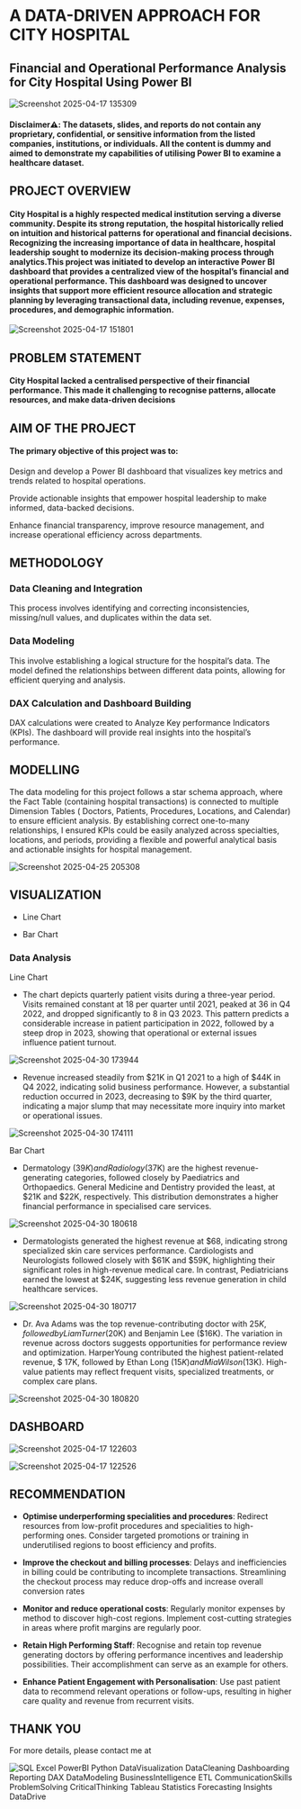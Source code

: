 # A DATA-DRIVEN APPROACH FOR CITY HOSPITAL
## Financial and Operational Performance Analysis for City Hospital Using Power BI
![Screenshot 2025-04-17 135309](https://github.com/user-attachments/assets/01dbfff6-c4a9-4d61-bb44-607ffce20d48)
####  Disclaimer⚠️: The datasets, slides, and reports do not contain any proprietary, confidential, or sensitive information from the listed companies, institutions, or individuals. All the content is dummy and aimed to demonstrate my capabilities of utilising Power BI to examine a healthcare dataset.

## PROJECT OVERVIEW
#### City Hospital is a highly respected medical institution serving a diverse community. Despite its strong reputation, the hospital historically relied on intuition and historical patterns for operational and financial decisions. Recognizing the increasing importance of data in healthcare, hospital leadership sought to modernize its decision-making process through analytics.This project was initiated to develop an interactive Power BI dashboard that provides a centralized view of the hospital’s financial and operational performance. This dashboard was designed to uncover insights that support more efficient resource allocation and strategic planning by leveraging transactional data, including revenue, expenses, procedures, and demographic information.

![Screenshot 2025-04-17 151801](https://github.com/user-attachments/assets/957bb035-8e59-4a02-b0ea-80d1481de7f6)
## PROBLEM STATEMENT
#### City Hospital lacked a centralised perspective of their financial performance. This made it challenging to recognise patterns, allocate resources, and make data-driven decisions
## AIM OF THE PROJECT
#### The primary objective of this project was to:

Design and develop a Power BI dashboard that visualizes key metrics and trends related to hospital operations.

Provide actionable insights that empower hospital leadership to make informed, data-backed decisions.

Enhance financial transparency, improve resource management, and increase operational efficiency across departments.

## METHODOLOGY
### Data Cleaning and Integration
This process involves identifying and correcting
inconsistencies, missing/null values, and
duplicates within the data set. 

### Data Modeling
This involve establishing a logical structure for the
hospital’s data. The model defined the relationships
between different data points, allowing for efficient
querying and analysis.

### DAX Calculation and Dashboard Building
DAX calculations were created to Analyze Key
performance Indicators (KPIs). The dashboard will
provide real insights into the hospital’s performance.

## MODELLING
The data modeling for this project follows a star schema approach, where the Fact Table (containing hospital transactions) is connected to multiple Dimension Tables ( Doctors, Patients, Procedures, Locations, and Calendar) to ensure efficient analysis. 
By establishing correct one-to-many relationships, I ensured KPIs could be easily analyzed across specialties, locations, and periods, providing a flexible and powerful analytical basis and actionable insights for hospital management.



  ![Screenshot 2025-04-25 205308](https://github.com/user-attachments/assets/a8ef39c2-3908-4917-889d-7b75055e03be)

  ## VISUALIZATION
-  Line Chart
 
-  Bar Chart

  ### Data Analysis
  Line Chart

  - The chart depicts quarterly patient visits during a three-year period. Visits remained constant at 18 per quarter until 2021, peaked at 36 in Q4 2022, and dropped significantly to 8 in Q3 2023. This pattern predicts a considerable increase in patient participation in 2022, followed by a steep drop in 2023, showing that operational or external issues influence patient turnout.

  

  ![Screenshot 2025-04-30 173944](https://github.com/user-attachments/assets/25394754-fa09-4c09-95db-5a0b957b11b7)

  - Revenue increased steadily from $21K in Q1 2021 to a high of $44K in Q4 2022, indicating solid business performance. However, a substantial reduction occurred in 2023, decreasing to $9K by the third quarter, indicating a major slump that may necessitate more inquiry into market or operational issues.



![Screenshot 2025-04-30 174111](https://github.com/user-attachments/assets/fd482c6c-3959-4e3c-9922-2539e1c5fd8e)

Bar Chart

- Dermatology ($39K) and Radiology ($37K) are the highest revenue-generating categories, followed closely by Paediatrics and Orthopaedics. General Medicine and Dentistry provided the least, at $21K and $22K, respectively. This distribution demonstrates a higher financial performance in specialised care services.

  

![Screenshot 2025-04-30 180618](https://github.com/user-attachments/assets/5949abcd-cff6-4feb-a582-2bab602bffac)

- Dermatologists generated the highest revenue at $68, indicating strong specialized skin care services performance.
 Cardiologists and Neurologists followed closely with $61K and $59K, highlighting their significant roles in high-revenue medical care.
 In contrast, Pediatricians earned the lowest at $24K, suggesting less revenue generation in child healthcare services.



![Screenshot 2025-04-30 180717](https://github.com/user-attachments/assets/a5e9c63c-851c-4208-a3a5-7288b2beceeb)
- Dr. Ava Adams was the top revenue-contributing doctor with $25K, followed by Liam Turner ($20K) and Benjamin Lee ($16K).
 The variation in revenue across doctors suggests opportunities for performance review and optimization.
 HarperYoung contributed the highest patient-related revenue, $ 17K, followed by Ethan Long ($15K) and Mia Wilson ($13K).
 High-value patients may reflect frequent visits, specialized treatments, or complex care plans.



![Screenshot 2025-04-30 180820](https://github.com/user-attachments/assets/2d540f2e-2653-4dd9-9f8c-58d028f1f116)

## DASHBOARD



![Screenshot 2025-04-17 122603](https://github.com/user-attachments/assets/8f1cc266-69ce-4a48-9d5f-6cf30fe94e80)



![Screenshot 2025-04-17 122526](https://github.com/user-attachments/assets/e6a21831-5931-483e-b540-6ca7d8f1d859)

## RECOMMENDATION

- **Optimise underperforming specialities and procedures**:
Redirect resources from low-profit procedures and specialities to high-performing ones. Consider targeted promotions or training in underutilised regions to boost efficiency and profits.

- **Improve the checkout and billing processes**:
Delays and inefficiencies in billing could be contributing to incomplete transactions. Streamlining the checkout process may reduce drop-offs and increase overall conversion rates

- **Monitor and reduce operational costs**:
Regularly monitor expenses by method to discover high-cost regions. Implement cost-cutting strategies in areas where profit margins are regularly poor.

- **Retain High Performing Staff**: Recognise and retain top revenue generating doctors by offering performance incentives and leadership possibilities. Their accomplishment can serve as an example for others.

- **Enhance Patient Engagement with Personalisation**:
Use past patient data to recommend relevant operations or follow-ups, resulting in higher care quality and revenue from recurrent visits.

## THANK YOU

For more details, please contact me at






![SQL Excel PowerBI Python DataVisualization DataCleaning Dashboarding Reporting DAX DataModeling BusinessIntelligence ETL CommunicationSkills ProblemSolving CriticalThinking Tableau Statistics Forecasting Insights DataDrive](https://github.com/user-attachments/assets/11bae278-61db-4688-b575-6c0193cc6883)
